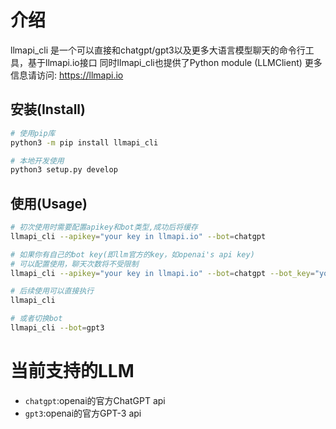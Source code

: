 # 介绍

llmapi_cli 是一个可以直接和chatgpt/gpt3以及更多大语言模型聊天的命令行工具，基于llmapi.io接口
同时llmapi_cli也提供了Python module (LLMClient)
更多信息请访问: https://llmapi.io

## 安装(Install)

```bash
# 使用pip库
python3 -m pip install llmapi_cli
```

```bash
# 本地开发使用
python3 setup.py develop
```

## 使用(Usage)

```bash
# 初次使用时需要配置apikey和bot类型,成功后将缓存
llmapi_cli --apikey="your key in llmapi.io" --bot=chatgpt
```

```bash
# 如果你有自己的bot key(即llm官方的key，如openai's api key)
# 可以配置使用，聊天次数将不受限制
llmapi_cli --apikey="your key in llmapi.io" --bot=chatgpt --bot_key="your key in openai(or others)"
```

```bash
# 后续使用可以直接执行
llmapi_cli

# 或者切换bot
llmapi_cli --bot=gpt3

```


# 当前支持的LLM
 - `chatgpt`:openai的官方ChatGPT api
 - `gpt3`:openai的官方GPT-3 api

